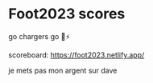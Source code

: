 # Foot2023 scores
go chargers go 🥴⚡️

scoreboard: https://foot2023.netlify.app/

je mets pas mon argent sur dave
